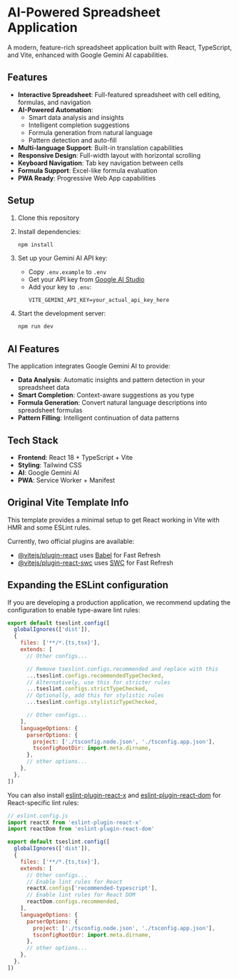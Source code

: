 # AI-Powered Spreadsheet Application

A modern, feature-rich spreadsheet application built with React, TypeScript, and Vite, enhanced with Google Gemini AI capabilities.

## Features

- **Interactive Spreadsheet**: Full-featured spreadsheet with cell editing, formulas, and navigation
- **AI-Powered Automation**: 
  - Smart data analysis and insights
  - Intelligent completion suggestions
  - Formula generation from natural language
  - Pattern detection and auto-fill
- **Multi-language Support**: Built-in translation capabilities
- **Responsive Design**: Full-width layout with horizontal scrolling
- **Keyboard Navigation**: Tab key navigation between cells
- **Formula Support**: Excel-like formula evaluation
- **PWA Ready**: Progressive Web App capabilities

## Setup

1. Clone this repository
2. Install dependencies:
   ```bash
   npm install
   ```

3. Set up your Gemini AI API key:
   - Copy `.env.example` to `.env`
   - Get your API key from [Google AI Studio](https://makersuite.google.com/app/apikey)
   - Add your key to `.env`:
     ```
     VITE_GEMINI_API_KEY=your_actual_api_key_here
     ```

4. Start the development server:
   ```bash
   npm run dev
   ```

## AI Features

The application integrates Google Gemini AI to provide:

- **Data Analysis**: Automatic insights and pattern detection in your spreadsheet data
- **Smart Completion**: Context-aware suggestions as you type
- **Formula Generation**: Convert natural language descriptions into spreadsheet formulas
- **Pattern Filling**: Intelligent continuation of data patterns

## Tech Stack

- **Frontend**: React 18 + TypeScript + Vite
- **Styling**: Tailwind CSS
- **AI**: Google Gemini AI
- **PWA**: Service Worker + Manifest

## Original Vite Template Info

This template provides a minimal setup to get React working in Vite with HMR and some ESLint rules.

Currently, two official plugins are available:

- [@vitejs/plugin-react](https://github.com/vitejs/vite-plugin-react/blob/main/packages/plugin-react) uses [Babel](https://babeljs.io/) for Fast Refresh
- [@vitejs/plugin-react-swc](https://github.com/vitejs/vite-plugin-react/blob/main/packages/plugin-react-swc) uses [SWC](https://swc.rs/) for Fast Refresh

## Expanding the ESLint configuration

If you are developing a production application, we recommend updating the configuration to enable type-aware lint rules:

```js
export default tseslint.config([
  globalIgnores(['dist']),
  {
    files: ['**/*.{ts,tsx}'],
    extends: [
      // Other configs...

      // Remove tseslint.configs.recommended and replace with this
      ...tseslint.configs.recommendedTypeChecked,
      // Alternatively, use this for stricter rules
      ...tseslint.configs.strictTypeChecked,
      // Optionally, add this for stylistic rules
      ...tseslint.configs.stylisticTypeChecked,

      // Other configs...
    ],
    languageOptions: {
      parserOptions: {
        project: ['./tsconfig.node.json', './tsconfig.app.json'],
        tsconfigRootDir: import.meta.dirname,
      },
      // other options...
    },
  },
])
```

You can also install [eslint-plugin-react-x](https://github.com/Rel1cx/eslint-react/tree/main/packages/plugins/eslint-plugin-react-x) and [eslint-plugin-react-dom](https://github.com/Rel1cx/eslint-react/tree/main/packages/plugins/eslint-plugin-react-dom) for React-specific lint rules:

```js
// eslint.config.js
import reactX from 'eslint-plugin-react-x'
import reactDom from 'eslint-plugin-react-dom'

export default tseslint.config([
  globalIgnores(['dist']),
  {
    files: ['**/*.{ts,tsx}'],
    extends: [
      // Other configs...
      // Enable lint rules for React
      reactX.configs['recommended-typescript'],
      // Enable lint rules for React DOM
      reactDom.configs.recommended,
    ],
    languageOptions: {
      parserOptions: {
        project: ['./tsconfig.node.json', './tsconfig.app.json'],
        tsconfigRootDir: import.meta.dirname,
      },
      // other options...
    },
  },
])
```
